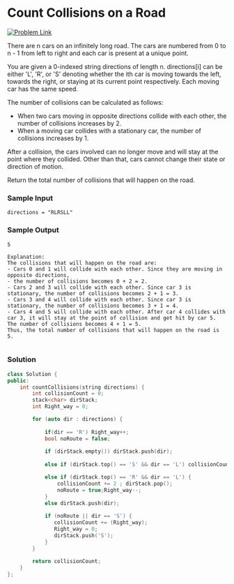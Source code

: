 # Count Collisions on a Road

[![Problem Link](https://img.shields.io/badge/-LeetCode-FFA116?style=for-the-badge&logo=LeetCode&logoColor=black)](https://leetcode.com/problems/count-collisions-on-a-road/)

There are n cars on an infinitely long road. The cars are numbered from 0 to n - 1 from 
left to right and each car is present at a unique point.

You are given a 0-indexed string directions of length n. directions[i] can be either 'L', 'R', or 'S' 
denoting whether the ith car is moving towards the left, towards the right, or staying at its current point 
respectively. Each moving car has the same speed.

The number of collisions can be calculated as follows:
- When two cars moving in opposite directions collide with each other, the number of collisions increases by 2.
- When a moving car collides with a stationary car, the number of collisions increases by 1.

After a collision, the cars involved can no longer move and will stay at the point where they collided. 
Other than that, cars cannot change their state or direction of motion.

Return the total number of collisions that will happen on the road.

### Sample Input
```
directions = "RLRSLL"
```

### Sample Output
```
5

Explanation:
The collisions that will happen on the road are:
- Cars 0 and 1 will collide with each other. Since they are moving in opposite directions, 
- the number of collisions becomes 0 + 2 = 2.
- Cars 2 and 3 will collide with each other. Since car 3 is stationary, the number of collisions becomes 2 + 1 = 3.
- Cars 3 and 4 will collide with each other. Since car 3 is stationary, the number of collisions becomes 3 + 1 = 4.
- Cars 4 and 5 will collide with each other. After car 4 collides with car 3, it will stay at the point of collision and get hit by car 5. The number of collisions becomes 4 + 1 = 5.
Thus, the total number of collisions that will happen on the road is 5.
 
```

### Solution
```cpp
class Solution {
public:
    int countCollisions(string directions) {
        int collisionCount = 0;
        stack<char> dirStack;
        int Right_way = 0;

        for (auto dir : directions) {
            
            if(dir == 'R') Right_way++;
            bool noRoute = false; 
            
            if (dirStack.empty()) dirStack.push(dir); 
    
            else if (dirStack.top() == 'S' && dir == 'L') collisionCount++; 

            else if (dirStack.top() == 'R' && dir == 'L') {
                collisionCount += 2 ; dirStack.pop(); 
                noRoute = true;Right_way--;
            }
            else dirStack.push(dir);
            
            if (noRoute || dir == 'S') {
               collisionCount += (Right_way); 
               Right_way = 0;
               dirStack.push('S'); 
            }
        }
        
        return collisionCount; 
    }
};
```

